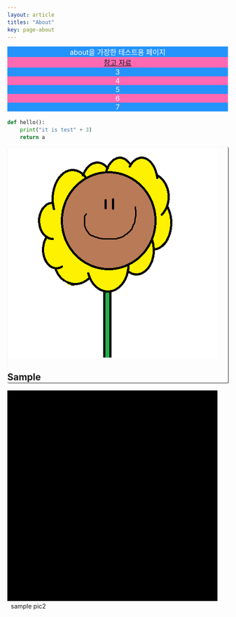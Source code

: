 ```yaml
---
layout: article
titles: "About"
key: page-about
---
```


<style>
  .swiper-demo {
    height: 150px;
  }
  .swiper-demo .swiper__slide {
    display: flex;
    align-items: center;
    justify-content: center;
    font-size: 1rem;
    color: #fff;
  }
  .swiper-demo .swiper__slide:nth-child(even) {
    background-color: #ff69b4;
  }
  .swiper-demo .swiper__slide:nth-child(odd) {
    background-color: #2593fc;
  }
  .swiper-demo--dark .swiper__slide:nth-child(even) {
    background-color: #312;
  }
  .swiper-demo--dark .swiper__slide:nth-child(odd) {
    background-color: #123;
  }
  .swiper-demo--image .swiper__slide:nth-child(n) {
    background-color: #000;
  }
</style>



<div class="swiper swiper--light my-3 swiper-demo swiper-demo--1">
  <div class="swiper__wrapper">
    <div class="swiper__slide">
      about을 가장한 테스트용 페이지    
    </div>
    <div class="swiper__slide">
      <a href="https://tianqi.name/jekyll-TeXt-theme/test/">참고 자료</a>
    </div>
    <div class="swiper__slide">3</div>
    <div class="swiper__slide">4</div>
    <div class="swiper__slide">5</div>
    <div class="swiper__slide">6</div>
    <div class="swiper__slide">7</div>
  </div>
  <div class="swiper__button swiper__button--prev fas fa-chevron-left"></div>
  <div class="swiper__button swiper__button--next fas fa-chevron-right"></div>
</div>


```python
def hello():
    print("it is test" + 3)
    return a
```

<div class="item" style="box-shadow: 1px 1px 1px 1px gray;  margin-bottom: 2px; border-radius: 3px; cursor: pointer;" onclick="location.href='https://eunseong-park.github.io/';">
  <div class="item__image">
    <img class="image" src="/imgs/etc/3.png">
  </div>
  <div class="item__content" style="padding-bottom: 0;">
    <div class="item__header">
      <h2>Sample</h2>
    </div>
  </div>
</div>


<div class="card" style="display: inline-block;">
  <div class="card__image">
    <img src="/imgs/etc/2.png">
  </div>
  <div class="card__content" style="height: 2rem; padding:0;">
    <div class="card__header">
      <p style ="margin:0; padding: 0 0.5rem 0 0.5rem;">sample pic2</p>
    </div>
  </div>
</div>



<!-- SCRIPT -->
<script>
  {%- include scripts/lib/swiper.js -%}
  var SOURCES = window.TEXT_VARIABLES.sources;
  window.Lazyload.js(SOURCES.jquery, function() {
    $('.swiper-demo--0').swiper();
    $('.swiper-demo--1').swiper();
    $('.swiper-demo--2').swiper();
    $('.swiper-demo--3').swiper();
    $('.swiper-demo--4').swiper({ animation: false });
  });
</script>